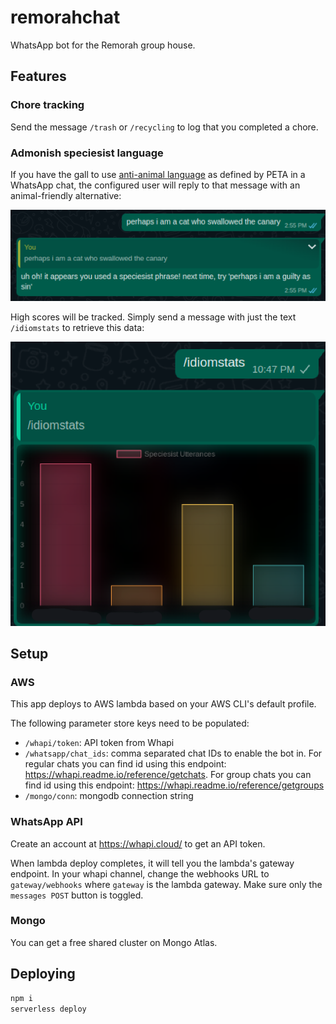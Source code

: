 # remorahchat

WhatsApp bot for the Remorah group house.

## Features

### Chore tracking

Send the message `/trash` or `/recycling` to log
that you completed a chore.

### Admonish speciesist language

If you have the gall to use [anti-animal language](https://www.peta.org/features/animal-friendly-idioms/) as defined
by PETA in a WhatsApp chat, the configured user will reply to that message with an animal-friendly alternative:

![](images/image1.png)

High scores will be tracked. Simply send a message with just the text
`/idiomstats` to retrieve this data:

![](images/image2.png)

## Setup

### AWS

This app deploys to AWS lambda based on your AWS CLI's default profile.

The following parameter store keys need to be populated:
- `/whapi/token`: API token from Whapi
- `/whatsapp/chat_ids`: comma separated chat IDs to enable the bot in. For regular chats you can find id using this endpoint: https://whapi.readme.io/reference/getchats. For group chats you can find id using this endpoint: https://whapi.readme.io/reference/getgroups
- `/mongo/conn`: mongodb connection string

### WhatsApp API

Create an account at https://whapi.cloud/ to get an API token.

When lambda deploy completes, it will tell you the lambda's gateway endpoint. In your whapi channel, change the webhooks URL
to `gateway/webhooks` where `gateway` is the lambda gateway. Make sure only the `messages POST` button is toggled.

### Mongo 

You can get a free shared cluster on Mongo Atlas.

## Deploying

```sh
npm i
serverless deploy
```
